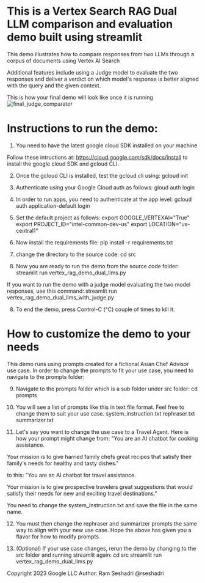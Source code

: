 # This is a Vertex Search RAG Dual LLM comparison and evaluation demo built using streamlit 
This demo illustrates how to compare responses from two LLMs through a corpus of documents using Vertex AI Search 

Additional features include using a Judge model to evaluate the two responses and deliver a verdict on which model's response is better aligned with the query and the given context.

This is how your final demo will look like once it is running
![final_judge_comparator](https://storage.googleapis.com/github-repo/generative-ai/gemini/use-cases/retrieval-augmented-generation/rag_with_dual_llms/final_judge_comparator.png)

# Instructions to run the demo:

1. You need to have the latest google cloud SDK installed on your machine

Follow these intructions at: https://cloud.google.com/sdk/docs/install to install the google cloud SDK and gcloud CLI. 
    
2. Once the gcloud CLI is installed, test the gcloud cli using:
gcloud init

3. Authenticate using your Google Cloud auth as follows:
gloud auth login

4. In order to run apps, you need to authenticate at the app level:
gcloud auth application-default login

5. Set the default project as follows:
export GOOGLE_VERTEXAI="True"
export PROJECT_ID="intel-common-dev-us"
export LOCATION="us-central1"

6. Now install the requirements file:
pip install -r requirements.txt

7. change the directory to the source code:
cd src

7. Now you are ready to run the demo from the source code folder:
streamlit run vertex_rag_demo_dual_llms.py

If you want to run the demo with a judge model evaluating the two model responses, use this command:
streamlit run vertex_rag_demo_dual_llms_with_judge.py

8. To end the demo, press Control-C (^C) couple of times to kill it.

# How to customize the demo to your needs
This demo runs using prompts created for a fictional Asian Chef Advisor use case. In order to change the prompts to fit your use case, you need to navigate to the prompts folder:

9. Navigate to the prompts folder which is a sub folder under src folder:
cd prompts

10. You will see a list of prompts like this in text file format. Feel free to change them to suit your use case. 
system_instruction.txt
rephraser.txt
summarizer.txt

11. Let's say you want to change the use case to a Travel Agent. Here is how your prompt might change from:
"You are an AI chatbot for cooking assistance.

Your mission is to give harried family chefs great recipes that satisfy their family's needs for healthy and tasty dishes."

to this:
"You are an AI chatbot for travel assistance.

Your mission is to give prospective travelers great suggestions that would satisfy their needs for new and exciting travel destinations."

You need to change the system_instruction.txt and save the file in the same name.

12. You must then change the rephraser and summarizer prompts the same way to align with your new use case. Hope the above has given you a flavor for how to modify prompts.

13. (Optional) If your use case changes, rerun the demo by changing to the src folder and running streamlit again:
cd src
streamlit run vertex_rag_demo_dual_llms.py

Copyright 2023 Google LLC Author: Ram Seshadri @rseshadri
